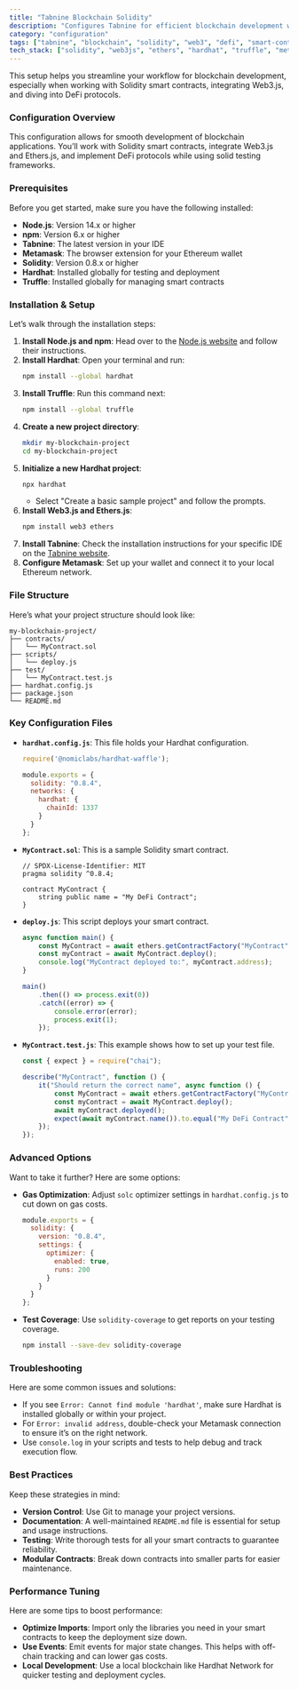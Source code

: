 ```yaml
---
title: "Tabnine Blockchain Solidity"
description: "Configures Tabnine for efficient blockchain development with Solidity, Web3 integration, and DeFi protocols."
category: "configuration"
tags: ["tabnine", "blockchain", "solidity", "web3", "defi", "smart-contracts"]
tech_stack: ["solidity", "web3js", "ethers", "hardhat", "truffle", "metamask"]
---
```


This setup helps you streamline your workflow for blockchain development, especially when working with Solidity smart contracts, integrating Web3.js, and diving into DeFi protocols.

### Configuration Overview
This configuration allows for smooth development of blockchain applications. You’ll work with Solidity smart contracts, integrate Web3.js and Ethers.js, and implement DeFi protocols while using solid testing frameworks.

### Prerequisites
Before you get started, make sure you have the following installed:
- **Node.js**: Version 14.x or higher
- **npm**: Version 6.x or higher
- **Tabnine**: The latest version in your IDE
- **Metamask**: The browser extension for your Ethereum wallet
- **Solidity**: Version 0.8.x or higher
- **Hardhat**: Installed globally for testing and deployment
- **Truffle**: Installed globally for managing smart contracts

### Installation & Setup
Let’s walk through the installation steps:

1. **Install Node.js and npm**: Head over to the [Node.js website](https://nodejs.org/) and follow their instructions.
2. **Install Hardhat**: Open your terminal and run:
   ```bash
   npm install --global hardhat
   ```
3. **Install Truffle**: Run this command next:
   ```bash
   npm install --global truffle
   ```
4. **Create a new project directory**:
   ```bash
   mkdir my-blockchain-project
   cd my-blockchain-project
   ```
5. **Initialize a new Hardhat project**:
   ```bash
   npx hardhat
   ```
   - Select "Create a basic sample project" and follow the prompts.
6. **Install Web3.js and Ethers.js**:
   ```bash
   npm install web3 ethers
   ```
7. **Install Tabnine**: Check the installation instructions for your specific IDE on the [Tabnine website](https://www.tabnine.com/).
8. **Configure Metamask**: Set up your wallet and connect it to your local Ethereum network.

### File Structure
Here’s what your project structure should look like:
```
my-blockchain-project/
├── contracts/
│   └── MyContract.sol
├── scripts/
│   └── deploy.js
├── test/
│   └── MyContract.test.js
├── hardhat.config.js
├── package.json
└── README.md
```

### Key Configuration Files
- **`hardhat.config.js`**: This file holds your Hardhat configuration.
  ```javascript
  require('@nomiclabs/hardhat-waffle');

  module.exports = {
    solidity: "0.8.4",
    networks: {
      hardhat: {
        chainId: 1337
      }
    }
  };
  ```
- **`MyContract.sol`**: This is a sample Solidity smart contract.
  ```solidity
  // SPDX-License-Identifier: MIT
  pragma solidity ^0.8.4;

  contract MyContract {
      string public name = "My DeFi Contract";
  }
  ```
- **`deploy.js`**: This script deploys your smart contract.
  ```javascript
  async function main() {
      const MyContract = await ethers.getContractFactory("MyContract");
      const myContract = await MyContract.deploy();
      console.log("MyContract deployed to:", myContract.address);
  }

  main()
      .then(() => process.exit(0))
      .catch((error) => {
          console.error(error);
          process.exit(1);
      });
  ```
- **`MyContract.test.js`**: This example shows how to set up your test file.
  ```javascript
  const { expect } = require("chai");

  describe("MyContract", function () {
      it("Should return the correct name", async function () {
          const MyContract = await ethers.getContractFactory("MyContract");
          const myContract = await MyContract.deploy();
          await myContract.deployed();
          expect(await myContract.name()).to.equal("My DeFi Contract");
      });
  });
  ```

### Advanced Options
Want to take it further? Here are some options:
- **Gas Optimization**: Adjust `solc` optimizer settings in `hardhat.config.js` to cut down on gas costs.
  ```javascript
  module.exports = {
    solidity: {
      version: "0.8.4",
      settings: {
        optimizer: {
          enabled: true,
          runs: 200
        }
      }
    }
  };
  ```
- **Test Coverage**: Use `solidity-coverage` to get reports on your testing coverage.
  ```bash
  npm install --save-dev solidity-coverage
  ```

### Troubleshooting
Here are some common issues and solutions:
- If you see `Error: Cannot find module 'hardhat'`, make sure Hardhat is installed globally or within your project.
- For `Error: invalid address`, double-check your Metamask connection to ensure it’s on the right network.
- Use `console.log` in your scripts and tests to help debug and track execution flow.

### Best Practices
Keep these strategies in mind:
- **Version Control**: Use Git to manage your project versions.
- **Documentation**: A well-maintained `README.md` file is essential for setup and usage instructions.
- **Testing**: Write thorough tests for all your smart contracts to guarantee reliability.
- **Modular Contracts**: Break down contracts into smaller parts for easier maintenance.

### Performance Tuning
Here are some tips to boost performance:
- **Optimize Imports**: Import only the libraries you need in your smart contracts to keep the deployment size down.
- **Use Events**: Emit events for major state changes. This helps with off-chain tracking and can lower gas costs.
- **Local Development**: Use a local blockchain like Hardhat Network for quicker testing and deployment cycles.